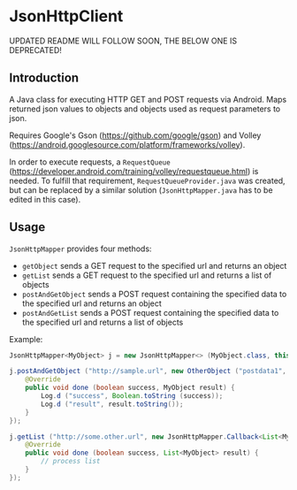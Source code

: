 # JsonHttpClient

UPDATED README WILL FOLLOW SOON, THE BELOW ONE IS DEPRECATED!

## Introduction

A Java class for executing HTTP GET and POST requests via Android.
Maps returned json values to objects and objects used as request parameters to json.

Requires Google's Gson (https://github.com/google/gson) and Volley (https://android.googlesource.com/platform/frameworks/volley).

In order to execute requests, a `RequestQueue` (https://developer.android.com/training/volley/requestqueue.html) is needed. To fulfill that requirement, `RequestQueueProvider.java` was created, but can be replaced by a similar solution (`JsonHttpMapper.java` has to be edited in this case).

## Usage

`JsonHttpMapper` provides four methods:
- `getObject` sends a GET request to the specified url and returns an object
- `getList` sends a GET request to the specified url and returns a list of objects
- `postAndGetObject` sends a POST request containing the specified data to the specified url and returns an object
- `postAndGetList` sends a POST request containing the specified data to the specified url and returns a list of objects

Example:

```java
JsonHttpMapper<MyObject> j = new JsonHttpMapper<> (MyObject.class, this);

j.postAndGetObject ("http://sample.url", new OtherObject ("postdata1", "postdata2"), new JsonHttpMapper.Callback<MyObject> () {
	@Override
	public void done (boolean success, MyObject result) {
		Log.d ("success", Boolean.toString (success));
		Log.d ("result", result.toString());
	}
});

j.getList ("http://some.other.url", new JsonHttpMapper.Callback<List<MyObject>> () {
	@Override
	public void done (boolean success, List<MyObject> result) {
		// process list
	}
});
```
